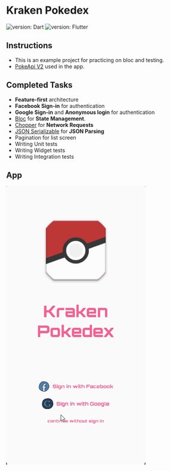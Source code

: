 # Kraken Pokedex
![version: Dart](https://img.shields.io/badge/Dart-v2.17.3-blue)
![version: Flutter](https://img.shields.io/badge/Flutter-v3.0.3-0553B1)

## Instructions

* This is an example project for practicing on bloc and testing.
* [PokeApi V2](https://pokeapi.co/) used in the app.

## Completed Tasks
-  **Feature-first** architecture                                    
-  **Facebook Sign-in** for authentication                                              
-  **Google Sign-in** and **Anonymous login** for authentication                         
-  [Bloc](https://www.bloclibrary.dev/) for **State Management**.                       
-  [Chopper](https://www.pub.dev/chopper) for **Network Requests**                         
-  [JSON Serializable](https://www.pub.dev/packages/json_serializable) for **JSON Parsing** 
- Pagination for list screen                                                                     
- Writing Unit tests                                                                              
- Writing Widget tests                                                                         
- Writing Integration tests                                                                     

## App
![Gif](github/pokedex.gif)